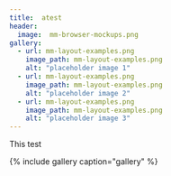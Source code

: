```yaml
---
title:  atest
header:
  image:  mm-browser-mockups.png
gallery:
  - url: mm-layout-examples.png
    image_path: mm-layout-examples.png
    alt: "placeholder image 1"
  - url: mm-layout-examples.png
    image_path: mm-layout-examples.png
    alt: "placeholder image 2"
  - url: mm-layout-examples.png
    image_path: mm-layout-examples.png
    alt: "placeholder image 3"
---
```


This test

{% include gallery caption="gallery" %}
